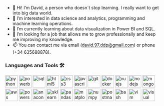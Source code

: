 - 👋 Hi! I’m David, a person who doesn´t stop learning. I really want to get into big data world.
- 👀 I’m interested in data science and analytics, programming and machine learning operations.
- 🌱 I’m currently learning about data visualization in Power BI and SQL.
- 💞️ I’m looking for a job that allows me to grow professionally and keep me improving my knowledge.
- 📫 You can contact me via email (david.97.ddp@gmail.com) or phone (+34 635688878).

### Languages and Tools 🛠️

<p align="left"> 
  <img src="https://cdn.jsdelivr.net/gh/devicons/devicon/icons/python/python-original.svg" alt="python" width="40" height="40"/> 
  <img src="[https://cdn.jsdelivr.net/gh/simple-icons/simple-icons/icons/powerbi.svg](https://upload.wikimedia.org/wikipedia/commons/c/cf/New_Power_BI_Logo.svg)" alt="powerbi" width="40" height="40"/>
  <img src="https://cdn.jsdelivr.net/gh/devicons/devicon@latest/icons/sqldeveloper/sqldeveloper-original.svg" alt="sql" width="40" height="40"/> 
  <img src="https://cdn.jsdelivr.net/gh/devicons/devicon/icons/html5/html5-original.svg" alt="html5" width="40" height="40"/> 
  <img src="https://cdn.jsdelivr.net/gh/devicons/devicon/icons/css3/css3-original.svg" alt="css3" width="40" height="40"/> 
  <img src="https://cdn.jsdelivr.net/gh/devicons/devicon/icons/javascript/javascript-original.svg" alt="javascript" width="40" height="40"/> 
  <img src="https://cdn.jsdelivr.net/gh/devicons/devicon/icons/git/git-original.svg" alt="git" width="40" height="40"/> 
  <img src="https://cdn.jsdelivr.net/gh/devicons/devicon/icons/docker/docker-original.svg" alt="docker" width="40" height="40"/> 
  <img src="https://cdn.jsdelivr.net/gh/devicons/devicon/icons/vuejs/vuejs-original.svg" alt="vuejs" width="40" height="40"/> 
  <img src="https://cdn.jsdelivr.net/gh/devicons/devicon/icons/nodejs/nodejs-original.svg" alt="nodejs" width="40" height="40"/> 
  <img src="https://cdn.jsdelivr.net/gh/devicons/devicon/icons/mongodb/mongodb-original.svg" alt="mongodb" width="40" height="40"/> 
  <img src="https://cdn.jsdelivr.net/gh/devicons/devicon@latest/icons/amazonwebservices/amazonwebservices-original-wordmark.svg" alt="aws" width="40" height="40"/> 
  <img src="https://cdn.jsdelivr.net/gh/devicons/devicon@latest/icons/powershell/powershell-original.svg" alt="powershell" width="40" height="40"/>
  <img src="https://cdn.jsdelivr.net/gh/devicons/devicon@latest/icons/anaconda/anaconda-original.svg" alt="anaconda" width="40" height="40"/>
  <img src="https://cdn.jsdelivr.net/gh/devicons/devicon@latest/icons/scikitlearn/scikitlearn-original.svg" alt="sklearn" width="40" height="40"/>
  <img src="https://cdn.jsdelivr.net/gh/devicons/devicon@latest/icons/pandas/pandas-original.svg" alt="pandas" width="40" height="40"/>
  <img src="https://cdn.jsdelivr.net/gh/devicons/devicon@latest/icons/matplotlib/matplotlib-original.svg" alt="matplotlib" width="40" height="40"/>
  <img src="https://cdn.jsdelivr.net/gh/devicons/devicon@latest/icons/numpy/numpy-original.svg" alt="numpy" width="40" height="40"/>
  <img src="https://cdn.jsdelivr.net/gh/devicons/devicon@latest/icons/postman/postman-original.svg" alt="postman" width="40" height="40"/>
  <img src="https://cdn.jsdelivr.net/gh/devicons/devicon@latest/icons/bash/bash-original.svg" alt="bash" width="40" height="40"/>
  <img src="https://cdn.jsdelivr.net/gh/devicons/devicon@latest/icons/vim/vim-original.svg" alt="vim" width="40" height="40"/>
  <img src="https://cdn.jsdelivr.net/gh/devicons/devicon@latest/icons/vscode/vscode-original.svg" alt="visual studio" width="40" height="40"/>
</p>

<!---
david12p/david12p is a ✨ special ✨ repository because its `README.md` (this file) appears on your GitHub profile.
You can click the Preview link to take a look at your changes.
--->
